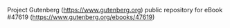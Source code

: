 Project Gutenberg (https://www.gutenberg.org) public repository for eBook #47619 (https://www.gutenberg.org/ebooks/47619)
